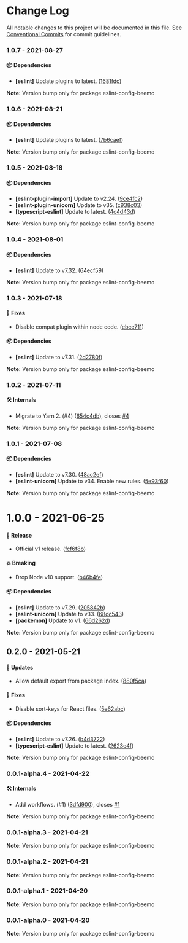# Change Log

All notable changes to this project will be documented in this file.
See [Conventional Commits](https://conventionalcommits.org) for commit guidelines.

### 1.0.7 - 2021-08-27

#### 📦 Dependencies

- **[eslint]** Update plugins to latest. ([1681fdc](https://github.com/beemojs/dev/commit/1681fdc))

**Note:** Version bump only for package eslint-config-beemo





### 1.0.6 - 2021-08-21

#### 📦 Dependencies

- **[eslint]** Update plugins to latest. ([7b6caef](https://github.com/beemojs/dev/commit/7b6caef))

**Note:** Version bump only for package eslint-config-beemo





### 1.0.5 - 2021-08-18

#### 📦 Dependencies

- **[eslint-plugin-import]** Update to v2.24. ([9ce4fc2](https://github.com/beemojs/dev/commit/9ce4fc2))
- **[eslint-plugin-unicorn]** Update to v35. ([c938c03](https://github.com/beemojs/dev/commit/c938c03))
- **[typescript-eslint]** Update to latest. ([4c4d43d](https://github.com/beemojs/dev/commit/4c4d43d))

**Note:** Version bump only for package eslint-config-beemo





### 1.0.4 - 2021-08-01

#### 📦 Dependencies

- **[eslint]** Update to v7.32. ([64ecf59](https://github.com/beemojs/dev/commit/64ecf59))

**Note:** Version bump only for package eslint-config-beemo





### 1.0.3 - 2021-07-18

#### 🐞 Fixes

- Disable compat plugin within node code. ([ebce711](https://github.com/beemojs/dev/commit/ebce711))

#### 📦 Dependencies

- **[eslint]** Update to v7.31. ([2d2780f](https://github.com/beemojs/dev/commit/2d2780f))

**Note:** Version bump only for package eslint-config-beemo





### 1.0.2 - 2021-07-11

#### 🛠 Internals

- Migrate to Yarn 2. (#4) ([654c4db](https://github.com/beemojs/dev/commit/654c4db)), closes [#4](https://github.com/beemojs/dev/issues/4)

**Note:** Version bump only for package eslint-config-beemo





### 1.0.1 - 2021-07-08

#### 📦 Dependencies

- **[eslint]** Update to v7.30. ([48ac2ef](https://github.com/beemojs/dev/commit/48ac2ef))
- **[eslint-unicorn]** Update to v34. Enable new rules. ([5e93f60](https://github.com/beemojs/dev/commit/5e93f60))

**Note:** Version bump only for package eslint-config-beemo





# 1.0.0 - 2021-06-25

#### 🎉 Release

- Official v1 release. ([fcf6f8b](https://github.com/beemojs/dev/commit/fcf6f8b))

#### 💥 Breaking

- Drop Node v10 support. ([b46b4fe](https://github.com/beemojs/dev/commit/b46b4fe))

#### 📦 Dependencies

- **[eslint]** Update to v7.29. ([205842b](https://github.com/beemojs/dev/commit/205842b))
- **[eslint-unicorn]** Update to v33. ([68dc543](https://github.com/beemojs/dev/commit/68dc543))
- **[packemon]** Update to v1. ([66d262d](https://github.com/beemojs/dev/commit/66d262d))

**Note:** Version bump only for package eslint-config-beemo





## 0.2.0 - 2021-05-21

#### 🚀 Updates

- Allow default export from package index. ([880f5ca](https://github.com/beemojs/dev/commit/880f5ca))

#### 🐞 Fixes

- Disable sort-keys for React files. ([5e62abc](https://github.com/beemojs/dev/commit/5e62abc))

#### 📦 Dependencies

- **[eslint]** Update to v7.26. ([b4d3722](https://github.com/beemojs/dev/commit/b4d3722))
- **[typescript-eslint]** Update to latest. ([2623c4f](https://github.com/beemojs/dev/commit/2623c4f))

**Note:** Version bump only for package eslint-config-beemo





### 0.0.1-alpha.4 - 2021-04-22

#### 🛠 Internals

- Add workflows. (#1) ([3dfd900](https://github.com/beemojs/dev/commit/3dfd900)), closes [#1](https://github.com/beemojs/dev/issues/1)

**Note:** Version bump only for package eslint-config-beemo





### 0.0.1-alpha.3 - 2021-04-21

**Note:** Version bump only for package eslint-config-beemo





### 0.0.1-alpha.2 - 2021-04-21

**Note:** Version bump only for package eslint-config-beemo





### 0.0.1-alpha.1 - 2021-04-20

**Note:** Version bump only for package eslint-config-beemo





### 0.0.1-alpha.0 - 2021-04-20

**Note:** Version bump only for package eslint-config-beemo
